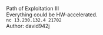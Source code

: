 Path of Exploitation III<br>
Everything could be HW-accelerated.<br>
`nc 13.230.132.4 21702`<br>
Author: david942j